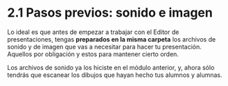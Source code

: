 # 2.1 Pasos previos: sonido e imagen

Lo ideal es que antes de empezar a trabajar con el Editor de presentaciones, tengas **preparados en la misma carpeta** los archivos de sonido y de imagen que vas a necesitar para hacer tu presentación. Aquellos por obligación y estos para mantener cierto orden.

Los archivos de sonido ya los hiciste en el módulo anterior, y, ahora sólo tendrás que escanear los dibujos que hayan hecho tus alumnos y alumnas.





